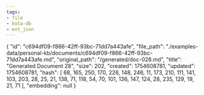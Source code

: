 ```yaml
---
tags:
- file
- kota-db
- ext_json
---
```

{
  "id": "c694df09-f866-42ff-93bc-71dd7a443afe",
  "file_path": "./examples-data/personal-kb/documents/c694df09-f866-42ff-93bc-71dd7a443afe.md",
  "original_path": "/generated/doc-028.md",
  "title": "Generated Document 28",
  "size": 202,
  "created": 1754608781,
  "updated": 1754608781,
  "hash": [
    68,
    165,
    250,
    170,
    226,
    148,
    246,
    11,
    173,
    210,
    111,
    141,
    103,
    203,
    28,
    25,
    21,
    138,
    71,
    118,
    54,
    70,
    101,
    136,
    147,
    124,
    28,
    235,
    129,
    19,
    21,
    71
  ],
  "embedding": null
}
